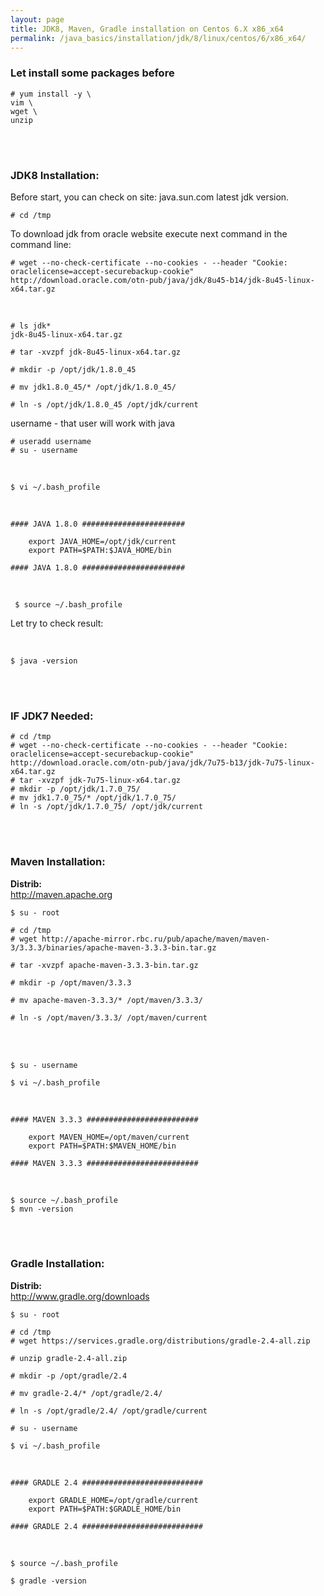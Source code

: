 ```yaml
---
layout: page
title: JDK8, Maven, Gradle installation on Centos 6.X x86_x64
permalink: /java_basics/installation/jdk/8/linux/centos/6/x86_x64/
---
```



<h3>Let install some packages before</h3>

	# yum install -y \
	vim \
	wget \
	unzip

<br/><br/>


### JDK8 Installation:

Before start, you can check on site: java.sun.com latest jdk version.

	# cd /tmp

To download jdk from oracle website execute next command in the command line:

    # wget --no-check-certificate --no-cookies - --header "Cookie: oraclelicense=accept-securebackup-cookie" http://download.oracle.com/otn-pub/java/jdk/8u45-b14/jdk-8u45-linux-x64.tar.gz


<br/>

    # ls jdk*
	jdk-8u45-linux-x64.tar.gz

    # tar -xvzpf jdk-8u45-linux-x64.tar.gz

    # mkdir -p /opt/jdk/1.8.0_45

    # mv jdk1.8.0_45/* /opt/jdk/1.8.0_45/

    # ln -s /opt/jdk/1.8.0_45 /opt/jdk/current

username - that user will work with java

    # useradd username
    # su - username

<br/>

    $ vi ~/.bash_profile

<br/>


	#### JAVA 1.8.0 #######################

		export JAVA_HOME=/opt/jdk/current
		export PATH=$PATH:$JAVA_HOME/bin

	#### JAVA 1.8.0 #######################

<br/>


     $ source ~/.bash_profile


Let try to check result:

<br/>

	$ java -version

<br/><br/>

### IF JDK7 Needed:

    # cd /tmp
    # wget --no-check-certificate --no-cookies - --header "Cookie: oraclelicense=accept-securebackup-cookie" http://download.oracle.com/otn-pub/java/jdk/7u75-b13/jdk-7u75-linux-x64.tar.gz
    # tar -xvzpf jdk-7u75-linux-x64.tar.gz
    # mkdir -p /opt/jdk/1.7.0_75/
    # mv jdk1.7.0_75/* /opt/jdk/1.7.0_75/
    # ln -s /opt/jdk/1.7.0_75/ /opt/jdk/current


<br/><br/>


### Maven Installation:


<strong>Distrib:</strong><br/>
http://maven.apache.org

	$ su - root

	# cd /tmp
	# wget http://apache-mirror.rbc.ru/pub/apache/maven/maven-3/3.3.3/binaries/apache-maven-3.3.3-bin.tar.gz

	# tar -xvzpf apache-maven-3.3.3-bin.tar.gz

	# mkdir -p /opt/maven/3.3.3

	# mv apache-maven-3.3.3/* /opt/maven/3.3.3/

	# ln -s /opt/maven/3.3.3/ /opt/maven/current

<br/><br/>

	$ su - username

	$ vi ~/.bash_profile


<br/>

	#### MAVEN 3.3.3 #########################

		export MAVEN_HOME=/opt/maven/current
		export PATH=$PATH:$MAVEN_HOME/bin

	#### MAVEN 3.3.3 #########################


<br/>

    $ source ~/.bash_profile
    $ mvn -version


<br/><br/>


### Gradle Installation:


<strong>Distrib:</strong><br/>
http://www.gradle.org/downloads


	$ su - root

	# cd /tmp
	# wget https://services.gradle.org/distributions/gradle-2.4-all.zip

	# unzip gradle-2.4-all.zip

	# mkdir -p /opt/gradle/2.4

	# mv gradle-2.4/* /opt/gradle/2.4/

	# ln -s /opt/gradle/2.4/ /opt/gradle/current

	# su - username

	$ vi ~/.bash_profile


<br/>


	#### GRADLE 2.4 ###########################

		export GRADLE_HOME=/opt/gradle/current
		export PATH=$PATH:$GRADLE_HOME/bin

	#### GRADLE 2.4 ###########################


<br/>


	$ source ~/.bash_profile

	$ gradle -version

